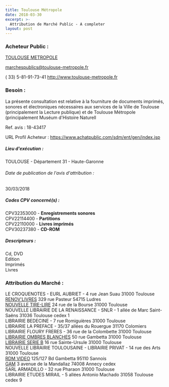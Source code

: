 ```yaml
---
title: Toulouse Métropole
date: 2018-03-30
excerpt: >-
  Attribution de Marché Public - A completer
layout: post
---
```


### Acheteur Public : 
<a href="/acheteur-33/siren-243100518"> TOULOUSE METROPOLE</a><br/>



marchespublics@toulouse-metropole.fr

( 33) 5-81-91-73-41
http://www.toulouse-metropole.fr
### Besoin :

La présente consultation est relative à la fourniture de documents imprimés, sonores et électroniques nécessaires aux services de la Ville de Toulouse (principalement la Lecture publique) et de Toulouse Métropole (principalement Muséum d'Histoire Naturell

Ref. avis : 18-43417

URL Profil Acheteur : https://www.achatpublic.com/sdm/ent/gen/index.jsp

##### Lieu d'exécution :

TOULOUSE - Département 31 - Haute-Garonne

###### Date de publication de l'avis d'attribution : 
30/03/2018

##### Codes CPV concerné(s) :
CPV32353000 - **Enregistrements sonores** <br/>
CPV22114400 - **Partitions** <br/>
CPV22110000 - **Livres imprimés** <br/>
CPV30237380 - **CD-ROM** <br/>

##### Descripteurs :
Cd, DVD <br/>
Edition <br/>
Imprimés <br/>
Livres <br/>

### Attribution du Marché :
LE CROQUENOTES - EURL AUBRIET - 4 rue Jean Suau 31000 Toulouse <br/>
<a href="/entreprise-257/siren-387757180"> RENOV'LIVRES</a>    329 rue Pasteur 54715 Ludres <br/>
<a href="/entreprise-266/siren-530633965"> NOUVELLE TIRE-LIRE</a>    24 rue de la Bourse 31000 Toulouse <br/>
NOUVELLE LIBRAIRIE DE LA RENAISSANCE - SNLR - 1 allée de Marc Saint-Saëns 31036 Toulouse cedex 1 <br/>
LIBRAIRIE BEDECINE - 7 rue Romiguières 31000 Toulouse <br/>
LIBRAIRIE LA PREFACE - 35/37 allées du Rouergue 31170 Colomiers <br/>
LIBRAIRIE FLOURY FRERES - 36 rue de la Colombette 31000 Toulouse <br/>
<a href="/entreprise-253/siren-304306947"> LIBRAIRIE OMBRES BLANCHES</a>    50 rue Gambetta 31000 Toulouse <br/>
<a href="/entreprise-268/siren-753458744"> LIBRAIRIE SERIE B</a>    16 rue Sainte-Ursule 31000 Toulouse <br/>
NOUVELLE LIBRAIRIE TOULOUSAINE - LIBRAIRIE PRIVAT - 14 rue des Arts 31000 Toulouse <br/>
<a href="/entreprise-254/siren-317526309"> RDM VIDEO</a>    125/127 Bd Gambetta 95110 Sannois <br/>
<a href="/entreprise-256/siren-348646449"> GAM</a>    3 avenue de la Mandallaz 74008 Annecy cedex <br/>
SARL ARMADILLO - 32 rue Pharaon 31000 Toulouse <br/>
LIBRAIRIE ETUDES MIRAIL - 5 allées Antonio Machado 31058 Toulouse cedex 9 <br/>
